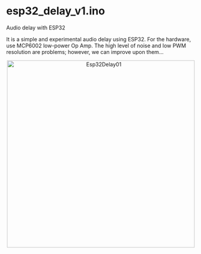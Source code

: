 # esp32_delay_v1.ino
Audio delay with ESP32

It is a simple and experimental audio delay using ESP32. For the hardware, use MCP6002 low-power Op Amp.
The high level of noise and low PWM resolution are problems; however, we can improve upon them...

<p align="center">
  <img src="https://github.com/andresima0/AudioExperiences/assets/111400782/8712b355-5f86-44ec-81ee-59b58e9e3cd6)" 
  alt="Esp32Delay01" width= "500">
</p>
